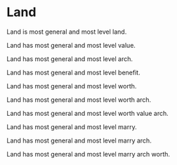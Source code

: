 # Land

Land is most general and most level land.

Land has most general and most level value.

Land has most general and most level arch.

Land has most general and most level benefit.

Land has most general and most level worth.

Land has most general and most level worth arch.

Land has most general and most level worth value arch.

Land has most general and most level marry.

Land has most general and most level marry arch.

Land has most general and most level marry arch worth.